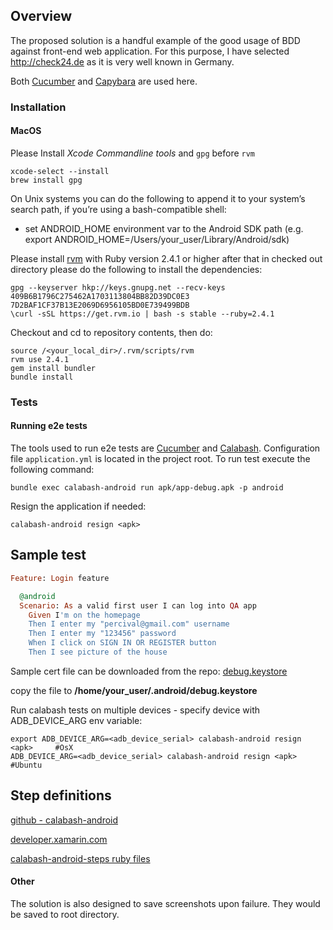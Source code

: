 ## Overview

The proposed solution is a handful example of the good usage of BDD against front-end web application.
For this purpose, I have selected http://check24.de as it is very well known in Germany.

Both [Cucumber](https://cucumber.io/) and [Capybara](http://jnicklas.github.io/capybara/) are used here.


### Installation

#### MacOS

Please Install *Xcode Commandline tools* and `gpg` before `rvm`

```
xcode-select --install
brew install gpg
```
On Unix systems you can do the following to append it to your system’s search path, if you’re using a bash-compatible shell:
* set ANDROID_HOME environment var to the Android SDK path (e.g. export ANDROID_HOME=/Users/your_user/Library/Android/sdk)


Please install [rvm](http://rvm.io/) with Ruby version 2.4.1 or higher
after that in checked out directory please do the following to install the dependencies:
```
gpg --keyserver hkp://keys.gnupg.net --recv-keys 409B6B1796C275462A1703113804BB82D39DC0E3 7D2BAF1CF37B13E2069D6956105BD0E739499BDB
\curl -sSL https://get.rvm.io | bash -s stable --ruby=2.4.1
```

Checkout and cd to repository contents, then do:

```
source /<your_local_dir>/.rvm/scripts/rvm
rvm use 2.4.1
gem install bundler
bundle install
```

### Tests

#### Running e2e tests
The tools used to run e2e tests are [Cucumber](https://cucumber.io/) and [Calabash](http://jnicklas.github.io/capybara/). Configuration file `application.yml` is located in the project root. To run test execute the following command:
```
bundle exec calabash-android run apk/app-debug.apk -p android
```

Resign the application if needed:

    calabash-android resign <apk>


Sample test
-----------
```ruby
Feature: Login feature

  @android
  Scenario: As a valid first user I can log into QA app
    Given I'm on the homepage
    Then I enter my "percival@gmail.com" username
    Then I enter my "123456" password
    When I click on SIGN IN OR REGISTER button
    Then I see picture of the house
```

Sample cert file can be downloaded from the repo: [debug.keystore](https://github.com/kosiara/calabash-android-example-projects/raw/master/certs/debug.keystore)

copy the file to **/home/your_user/.android/debug.keystore**

Run calabash tests on multiple devices - specify device with ADB_DEVICE_ARG env variable:

    export ADB_DEVICE_ARG=<adb_device_serial> calabash-android resign <apk>     #OsX
    ADB_DEVICE_ARG=<adb_device_serial> calabash-android resign <apk>     #Ubuntu


Step definitions
----------------

[github - calabash-android](https://github.com/calabash/calabash-android/blob/master/ruby-gem/lib/calabash-android/canned_steps.md)

[developer.xamarin.com](https://developer.xamarin.com/guides/testcloud/calabash/calabash-predefined-steps)

[calabash-android-steps ruby files](https://github.com/calabash/calabash-android/tree/master/ruby-gem/lib/calabash-android/steps)


#### Other

The solution is also designed to save screenshots upon failure. They would be saved to root directory.
